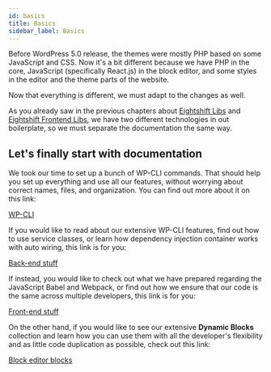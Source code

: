 ```yaml
---
id: basics
title: Basics
sidebar_label: Basics
---
```


Before WordPress 5.0 release, the themes were mostly PHP based on some JavaScript and CSS. Now it's a bit different because we have PHP in the core, JavaScript (specifically React.js) in the block editor, and some styles in the editor and the theme parts of the website.

Now that everything is different, we must adapt to the changes as well.

As you already saw in the previous chapters about [Eightshift Libs](eightshift-libs.md) and [Eightshift Frontend Libs](eightshift-frontend-libs.md), we have two different technologies in out boilerplate, so we must separate the documentation the same way.

## Let's finally start with documentation

We took our time to set up a bunch of WP-CLI commands. That should help you set up everything and use all our features, without worrying about correct names, files, and organization. You can find out more about it on this link:

[WP-CLI](wp-cli)

If you would like to read about our extensive WP-CLI features, find out how to use service classes, or learn how dependency injection container works with auto wiring, this link is for you:

[Back-end stuff](backend)

If instead, you would like to check out what we have prepared regarding the JavaScript Babel and Webpack, or find out how we ensure that our code is the same across multiple developers, this link is for you:

[Front-end stuff](frontend)

On the other hand, if you would like to see our extensive **Dynamic Blocks** collection and learn how you can use them with all the developer's flexibility and as little code duplication as possible, check out this link:

[Block editor blocks](blocks)
